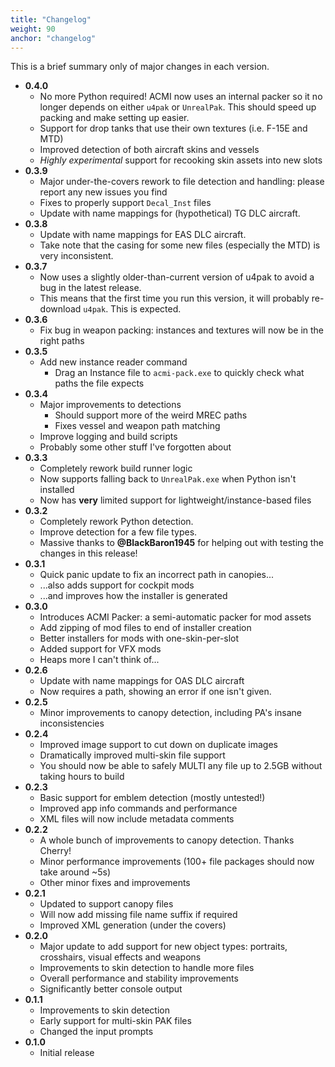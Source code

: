 ```yaml
---
title: "Changelog"
weight: 90
anchor: "changelog"
---
```


This is a brief summary only of major changes in each version.

- **0.4.0**
  - No more Python required! ACMI now uses an internal packer so it no longer depends on either `u4pak` or `UnrealPak`. This should speed up packing and make setting up easier.
  - Support for drop tanks that use their own textures (i.e. F-15E and MTD)
  - Improved detection of both aircraft skins and vessels
  - *Highly experimental* support for recooking skin assets into new slots
- **0.3.9**
  - Major under-the-covers rework to file detection and handling: please report any new issues you find
  - Fixes to properly support `Decal_Inst` files
  - Update with name mappings for (hypothetical) TG DLC aircraft.
- **0.3.8**
  - Update with name mappings for EAS DLC aircraft.
  - Take note that the casing for some new files (especially the MTD) is very inconsistent.
- **0.3.7**
  - Now uses a slightly older-than-current version of u4pak to avoid a bug in the latest release.
  - This means that the first time you run this version, it will probably re-download `u4pak`. This is expected.
- **0.3.6**
  - Fix bug in weapon packing: instances and textures will now be in the right paths
- **0.3.5**
  - Add new instance reader command
    - Drag an Instance file to `acmi-pack.exe` to quickly check what paths the file expects
- **0.3.4**
  - Major improvements to detections
    - Should support more of the weird MREC paths
    - Fixes vessel and weapon path matching
  - Improve logging and build scripts
  - Probably some other stuff I've forgotten about
- **0.3.3**
  - Completely rework build runner logic
  - Now supports falling back to `UnrealPak.exe` when Python isn't installed
  - Now has **very** limited support for lightweight/instance-based files
- **0.3.2**
  - Completely rework Python detection.
  - Improve detection for a few file types.
  - Massive thanks to **@BlackBaron1945** for helping out with testing the changes in this release!
- **0.3.1**
  - Quick panic update to fix an incorrect path in canopies...
  - ...also adds support for cockpit mods
  - ...and improves how the installer is generated
- **0.3.0**
  - Introduces ACMI Packer: a semi-automatic packer for mod assets
  - Add zipping of mod files to end of installer creation
  - Better installers for mods with one-skin-per-slot
  - Added support for VFX mods
  - Heaps more I can't think of...
- **0.2.6**
  - Update with name mappings for OAS DLC aircraft
  - Now requires a path, showing an error if one isn't given.
- **0.2.5**
  - Minor improvements to canopy detection, including PA's insane inconsistencies
- **0.2.4**
  - Improved image support to cut down on duplicate images
  - Dramatically improved multi-skin file support
  - You should now be able to safely MULTI any file up to 2.5GB without taking hours to build
- **0.2.3**
  - Basic support for emblem detection (mostly untested!)
  - Improved app info commands and performance
  - XML files will now include metadata comments
- **0.2.2**
  - A whole bunch of improvements to canopy detection. Thanks Cherry!
  - Minor performance improvements (100+ file packages should now take around ~5s)
  - Other minor fixes and improvements
- **0.2.1**
  - Updated to support canopy files
  - Will now add missing file name suffix if required
  - Improved XML generation (under the covers)
- **0.2.0**
  - Major update to add support for new object types: portraits, crosshairs, visual effects and weapons
  - Improvements to skin detection to handle more files
  - Overall performance and stability improvements
  - Significantly better console output
- **0.1.1**
  - Improvements to skin detection
  - Early support for multi-skin PAK files
  - Changed the input prompts
- **0.1.0**
  - Initial release